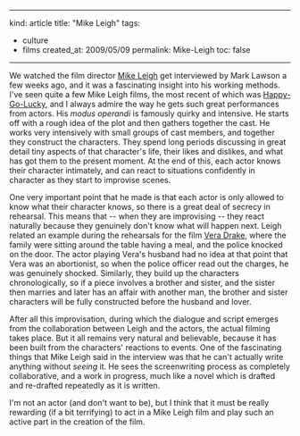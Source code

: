-----
kind: article
title: "Mike Leigh"
tags:
- culture
- films
created_at: 2009/05/09
permalink: Mike-Leigh
toc: false
-----

<p>We watched the film director <a href="http://www.imdb.com/name/nm0005139/">Mike Leigh</a> get interviewed by Mark Lawson a few weeks ago, and it was a fascinating insight into his working methods. I've seen quite a few Mike Leigh films, the most recent of which was <a href="http://www.imdb.com/title/tt1045670/">Happy-Go-Lucky</a>, and I always admire the way he gets such great performances from actors. His <em>modus operandi</em> is famously quirky and intensive. He starts off with a rough idea of the plot and then gathers together the cast. He works very intensively with small groups of cast members, and together they construct the characters. They spend long periods discussing in great detail tiny aspects of that character's life, their likes and dislikes, and what has got them to the present moment. At the end of this, each actor knows their character intimately, and can react to situations confidently in character as they start to improvise scenes.</p>

<p>One very important point that he made is that each actor is only allowed to know what their character knows, so there is a great deal of secrecy in rehearsal. This means that -- when they are improvising -- they react naturally because they genuinely don't know what will happen next. Leigh related an example during the rehearsals for the film <a href="http://www.imdb.com/title/tt0383694/">Vera Drake</a>, where the family were sitting around the table having a meal, and the police knocked on the door. The actor playing Vera's husband had no idea at that point that Vera was an abortionist, so when the police officer read out the charges, he was genuinely shocked. Similarly, they build up the characters chronologically, so if a piece involves a brother and sister, and the sister then marries and later has an affair with another man, the brother and sister characters will be fully constructed before the husband and lover.</p>

<p>After all this improvisation, during which the dialogue and script emerges from the collaboration between Leigh and the actors, the actual filming takes place. But it all remains very natural and believable, because it has been built from the characters' reactions to events. One of the fascinating things that Mike Leigh said in the interview was that he can't actually write anything without <em>seeing</em> it. He sees the screenwriting process as completely collaborative, and a work in progress, much like a novel which is drafted and re-drafted repeatedly as it is written.</p>

<p>I'm not an actor (and don't want to be), but I think that it must be really rewarding (if a bit terrifying) to act in a Mike Leigh film and play such an active part in the creation of the film.</p>


